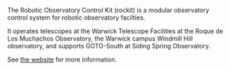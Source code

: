The Robotic Observatory Control Kit (rockit) is a modular observatory control system for robotic observatory facilties.

It operates telescopes at the Warwick Telescope Facilities at the Roque de Los Muchachos Observatory, the Warwick campus Windmill Hill observatory, and supports GOTO-South at Siding Spring Observatory.

See [the website](https://rockit-astro.github.io/) for more information.
